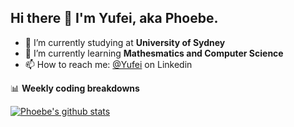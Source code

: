 ## Hi there 👋 I'm Yufei, aka Phoebe.
- 🔭 I’m currently studying at **University of Sydney**
- 🌱 I’m currently learning **Mathesmatics and Computer Science**
- 📫 How to reach me: [@Yufei](http://linkedin.com/in/yufei-zuo-664635117) on Linkedin

📊 **Weekly coding breakdowns**

[![Phoebe's github stats](https://github-readme-stats.vercel.app/api?username=Phoebezuo)](https://github.com/Phoebezuo/github-readme-stats)
